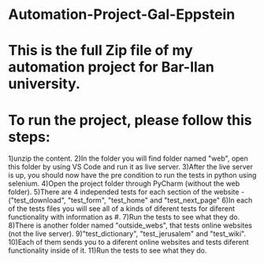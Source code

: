 # Automation-Project-Gal-Eppstein
# This is the full Zip file of my automation project for Bar-Ilan university.
# To run the project, please follow this steps:
1)unzip the content.
2)In the folder you will find folder named "web", open this folder by using VS Code and run it as live server.
3)After the live server is up, you should now have the pre condition to run the tests in python using selenium.
4)Open the project folder through PyCharm (without the web folder).
5)There are 4 independed tests for each section of the website - ("test_download", "test_form", "test_home" and "test_next_page"
6)In each of the tests files you will see all of a kinds of diferent tests for diferent functionality with information as #.
7)Run the tests to see what they do.
8)There is another folder named "outside_webs", that tests online websites (not the live server).
9)"test_dictionary", "test_jerusalem" and "test_wiki". 
10)Each of them sends you to a diferent online websites and tests diferent functionality inside of it.
11)Run the tests to see what they do.

